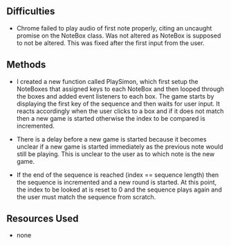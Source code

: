 ## Difficulties
- Chrome failed to play audio of first note properly, citing an uncaught promise on the NoteBox class. 
Was not altered as NoteBox is supposed to not be altered. This was fixed after the first input from the user.

## Methods
- I created a new function called PlaySimon, which first setup the NoteBoxes that assigned keys to each NoteBox and then looped through the boxes 
and added event listeners to each box. The game starts by displaying the first key of the sequence and then waits for user input. It reacts
accordingly when the user clicks to a box and if it does not match then a new game is started otherwise the index to be compared is incremented.

- There is a delay before a new game is started because it becomes unclear if a new game is started immediately as the previous note would still be playing. 
This is unclear to the user as to which note is the new game.

- If the end of the sequence is reached (index == sequence length) then the sequence is incremented and a new round is started. 
At this point, the index to be looked at is reset to 0 and the sequence plays again and the user must match the sequence from scratch.


## Resources Used
- none

